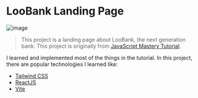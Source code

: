 # LooBank Landing Page

![image](https://user-images.githubusercontent.com/62916459/203782643-9d910653-8ed7-4f0b-8b19-245d34586601.png)

> This project is a landing page about LooBank, the next generation bank. This project is originally from [JavaScript Mastery Tutorial](https://www.youtube.com/watch?v=_oO4Qi5aVZs "Build and Deploy a Fully Responsive Website with Modern UI/UX in React JS with Tailwind").

I learned and implemented most of the things in the tutorial. In this project, there are popular technologies I learned like:
- [Tailwind CSS](https://tailwindcss.com/docs/ "Tailwind CSS")
- [ReactJS](https://reactjs.org "React JS")
- [Vite](https://vitejs.dev "Vite")
